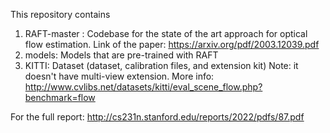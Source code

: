 This repository contains 

1. RAFT-master : Codebase for the state of the art approach for optical flow estimation. Link of the paper: https://arxiv.org/pdf/2003.12039.pdf
2. models: Models that are pre-trained with RAFT
3. KITTI: Dataset (dataset, calibration files, and extension kit) Note: it doesn't have multi-view extension. More info: http://www.cvlibs.net/datasets/kitti/eval_scene_flow.php?benchmark=flow

For the full report: http://cs231n.stanford.edu/reports/2022/pdfs/87.pdf
